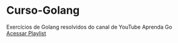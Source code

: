 # Curso-Golang

Exercícios de Golang resolvidos do canal de YouTube Aprenda Go <br>
[Acessar Playlist](https://www.youtube.com/playlist?list=PLCKpcjBB_VlBsxJ9IseNxFllf-UFEXOdg) 
